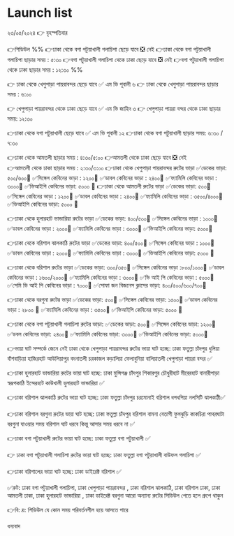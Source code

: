 # Launch list
২৩/০৫/২০২৪
👉 বৃহস্পতিবার 

👉শিডিউল 
%% 👉ঢাকা থেকে বগা পটুয়াখালী গলাচিপা ছেড়ে যাবে 
❎ নেই 
👉ঢাকা থেকে বগা পটুয়াখালী গলাচিপা ছাড়ার সময় : ৫:৩০
👉বগা পটুয়াখালী গলাচিপা থেকে ঢাকা ছেড়ে যাবে 
❎ নেই 
👉বগা পটুয়াখালী গলাচিপা থেকে ঢাকা ছাড়ার সময় : ১২:৩০ %% 

👉 ঢাকা থেকে খেপুপাড়া পায়রাবন্দর ছেড়ে যাবে
✅ এম ভি পূবালী ৬ 
👉 ঢাকা থেকে খেপুপাড়া  পায়রাবন্দর ছাড়ার সময় : ৬:০০

👉 খেপুপাড়া পায়রাবন্দর থেকে ঢাকা ছেড়ে যাবে 
✅ এম ভি জাহিদ ৩ 
👉 খেপুপাড়া পায়রা বন্দর থেকে ঢাকা ছাড়ার সময়: ১২:৩০ 

👉ঢাকা থেকে বগা পটুয়াখালী ছেড়ে যাবে 
✅ এম ভি পূবালী ১২ 
👉ঢাকা থেকে বগা পটুয়াখালী ছাড়ার সময়: ৬:৩০ / ৭:৩০

👉ঢাকা থেকে আমতলী ছাড়ার সময় : ৪:৩০/৫:০০
👉আমতলী থেকে ঢাকা ছেড়ে যাবে 
❎ নেই  
👉আমতলী থেকে ঢাকা ছাড়ার সময় : ২:৩০/৩:০০ 
👉ঢাকা থেকে খেপুপাড়া পায়রাবন্দর রুটের ভাড়া 
✅ডেকের ভাড়া: ৫০০/৬০০🔰
✅সিঙ্গেল কেবিনের ভাড়া : ১২০০🔰
✅ডাবল কেবিনের ভাড়া : ২৪০০🔰
✅ফ্যামিলি কেবিনের ভাড়া : ৩০০০🔰
✅ভিআইপি কেবিনের ভাড়া: ৫০০০ 🔰
👉ঢাকা থেকে আমতলী রুটের ভাড়া 
✅ডেকের ভাড়া: ৫০০🔰
✅সিঙ্গেল কেবিনের ভাড়া : ১২০০🔰
✅ডাবল কেবিনের ভাড়া : ২৪০০🔰
✅ফ্যামিলি কেবিনের ভাড়া : ৩৫০০/৪০০০🔰
✅ভিআইপি কেবিনের ভাড়া: ৫০০০ 🔰

👉ঢাকা থেকে হুলারহাট ভান্ডারিয়া রুটের ভাড়া 
✅ডেকের ভাড়া: ৪০০/৫০০🔰 
✅সিঙ্গেল কেবিনের ভাড়া : ১০০০🔰
✅ডাবল কেবিনের ভাড়া : ২০০০🔰
✅ফ্যামিলি কেবিনের ভাড়া : ৩০০০🔰
✅ভিআইপি কেবিনের ভাড়া: ৫০০০🔰

👉ঢাকা থেকে বরিশাল ঝালকাঠি রুটের ভাড়া
✅ডেকের ভাড়া: ৪০০/৫০০🔰
✅সিঙ্গেল কেবিনের ভাড়া : ১০০০🔰
✅ডাবল কেবিনের ভাড়া : ২০০০🔰
✅ফ্যামিলি কেবিনের ভাড়া : ৩০০০🔰
✅ভিআইপি কেবিনের ভাড়া: ৫০০০ 🔰

👉ঢাকা থেকে বরিশাল রুটের ভাড়া 
✅ডেকের ভাড়া: ৩০০/৩৫০🔰
✅সিঙ্গেল কেবিনের ভাড়া :৮০০/১০০০🔰
✅ডাবল কেবিনের ভাড়া : ১৬০০/২০০০🔰
✅ফ্যামিলি কেবিনের ভাড়া : ৩০০০🔰
✅ভি আই পি কেবিনের ভাড়া : ৫০০০🔰
✅সেমি ভি আই পি কেবিনের ভাড়া : ৭০০০🔰
✅সোফা জন বিজনেস ক্লাসের ভাড়া: ৪০০/৫০০/৬০০/৭০০🔰

👉ঢাকা থেকে বরগুনা রুটের ভাড়া
✅ডেকের ভাড়া: ৫০০🔰
✅সিঙ্গেল কেবিনের ভাড়া: ১৫০০🔰
✅ডাবল কেবিনের ভাড়া : ২৮০০ 🔰
✅ফ্যামিলি কেবিনের ভাড়া : ৩৫০০🔰
✅ভিআইপি কেবিনের ভাড়া: ৫০০০  🔰

👉ঢাকা থেকে বগা পটুয়াখালী গলাচিপা রুটের ভাড়া: 
✅ডেকের ভাড়া: ৫০০🔰
✅সিঙ্গেল কেবিনের ভাড়া: ১২০০🔰
✅ডবল কেবিনের ভাড়া: ২৪০০🔰
✅ফ্যামিলি কেবিনের ভাড়া: ৩০০০🔰
✅ভিআইপি কেবিনের ভাড়া: ৫০০০🔰

👉ভায়া ঘাট সম্পর্কে জেনে নেই
ঢাকা থেকে খেপুপাড়া পায়রাবন্দর রুটের ভায়া ঘাট হচ্ছে: ঢাকা ফতুল্লা চাঁদপুর ধুলিয়া বাঁশবাড়িয়া হাজিরহাট আউলিয়াপুর বদনাতলী চরকাজল কড়ালিয়া ফেলাবুনিয়া বালিয়াতলী খেপুপাড়া  পায়রা বন্দর ✅

👉ঢাকা হুলারহাট ভান্ডারিয়া রুটের ভায়া ঘাট হচ্ছে: 
ঢাকা মুন্সিগঞ্জ চাঁদপুর শিকারপুর চৌধুরীহাট মীরেরহাট বানারীপাড়া স্বরূপকাঠি ইন্দেরহাট কাউখালী হুলারহাট ভান্ডারিয়া ✅

👉ঢাকা বরিশাল ঝালকাঠি রুটের ভায়া ঘাট হচ্ছে: 
ঢাকা ফতুল্লা চাঁদপুর চরমোনাই বরিশাল ধপধপিয়া নলসিটি ঝালকাঠী✅

👉ঢাকা বরিশাল বরগুনা রুটের ভায়া ঘাট হচ্ছে: 
ঢাকা ফতুল্লা চাঁদপুর বরিশাল বামনা বেতাগী ফুলঝুড়ি কাকচিরা পাথরঘাটা বরগুনা
যাওয়ার সময় বরিশাল ঘাট ধরবে কিন্তু আসার সময় ধরবে না ✅

👉ঢাকা বগা পটুয়াখালী রুটের ভায়া ঘাট হচ্ছে: 
ঢাকা ফতুল্লা বগা পটুয়াখালী ✅

👉 ঢাকা বগা পটুয়াখালী গলাচিপা রুটের ভায়া ঘাট হচ্ছে: ঢাকা ফতুল্লা বগা পটুয়াখালী বাউফল গলাচিপা  ✅

👉ঢাকা বরিশালের ভায়া ঘাট হচ্ছে: 
ঢাকা ডাইরেক্ট বরিশাল ✅

✅রুট: ঢাকা বগা পটুয়াখালী গলাচিপা, ঢাকা খেপুপাড়া পায়রাবন্দর , ঢাকা বরিশাল ঝালকাঠি, ঢাকা বরিশাল ঢাকা, ঢাকা আমতলী ঢাকা, ঢাকা হুলারহাট ভান্ডারিয়া , ঢাকা ডাইরেক্ট বরগুনা আরো অন্যান্য রুটের সিডিউল পেতে হলে  গ্রুপে থাকুন

👉বি: দ্র: শিডিউল যে কোন সময় পরিবর্তনশীল 
হয়ে আসতে পারে 

ধন্যবাদ